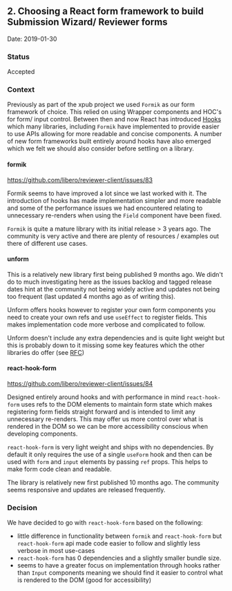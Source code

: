## 2. Choosing a React form framework to build Submission Wizard/ Reviewer forms

Date: 2019-01-30

### Status

Accepted

### Context

Previously as part of the xpub project we used `Formik` as our form framework of choice. This relied on using Wrapper components and HOC's for form/ input control. Between then and now React has introduced [Hooks](https://reactjs.org/blog/2019/02/06/react-v16.8.0.html) which many libraries, including `Formik` have implemented to provide easier to use APIs allowing for more readable and concise components. A number of new form frameworks built entirely around hooks have also emerged which we felt we should also consider before settling on a library.

#### formik

https://github.com/libero/reviewer-client/issues/83

Formik seems to have improved a lot since we last worked with it. The introduction of hooks has made implementation simpler and more readable and some of the performance issues we had encountered relating to unnecessary re-renders when using the `Field` component have been fixed.

`Formik` is quite a mature library with its initial release &gt; 3 years ago. The community is very active and there are plenty of resources / examples out there of different use cases.

#### unform

This is a relatively new library first being published 9 months ago. We didn't do to much investigating here as the issues backlog and tagged release dates hint at the community not being widely active and updates not being too frequent (last updated 4 months ago as of writing this).

Unform offers hooks however to register your own form components you need to create your own refs and use `useEffect` to register fields. This makes implementation code more verbose and complicated to follow.

Unform doesn't include any extra dependencies and is quite light weight but this is probably down to it missing some key features which the other libraries do offer (see [RFC](https://github.com/Rocketseat/unform/issues/118))

#### react-hook-form

https://github.com/libero/reviewer-client/issues/84

Designed entirely around hooks and with performance in mind `react-hook-form` uses refs to the DOM elements to maintain form state which makes registering form fields straight forward and is intended to limit any unnecessary re-renders. This may offer us more control over what is rendered in the DOM so we can be more accessibility conscious when developing components.

`react-hook-form` is very light weight and ships with no dependencies. By default it only requires the use of a single `useForm` hook and then can be used with `form` and `input` elements by passing `ref` props. This helps to make form code clean and readable. 

The library is relatively new first published 10 months ago. The community seems responsive and updates are released frequently.

### Decision

We have decided to go with `react-hook-form` based on the following:
- little difference in functionality between `formik` and `react-hook-form` but `react-hook-form` api made code easier to follow and slightly less verbose in most use-cases
- `react-hook-form` has 0 dependencies and a slightly smaller bundle size. 
- seems to have a greater focus on implementation through hooks rather than `Input` components meaning we should find it easier to control what is rendered to the DOM (good for accessibility)